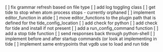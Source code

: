 [ ] fix grammar refresh based on file type
[ ] add log toggling class
[ ] get tide to stop when atom process stops - currently orphaned
[ ] implement editor_function in atide
[ ] move editor_functions to the plugin path that is defined for the tide_config_location
[ ] add check for python
[ ] add check for tide and install if not present
[ ] add a run_config_command function
[ ] add a stop tide function
[ ] send responses back through python-shell 
[ ] implement before and after startup commands (or look at implementing in tide
[ ] implement same entrypoints that vgdb use to load and run tide
